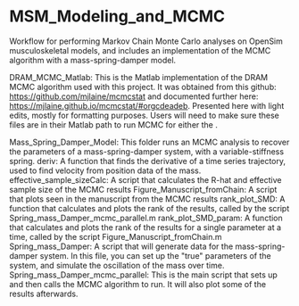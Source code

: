 # MSM_Modeling_and_MCMC
Workflow for performing Markov Chain Monte Carlo analyses on OpenSim musculoskeletal models, and includes an implementation of the MCMC algorithm with a mass-spring-damper model. 

DRAM_MCMC_Matlab: 
This is the Matlab implementation of the DRAM MCMC algorithm used with this project. It was obtained from this github: https://github.com/mjlaine/mcmcstat and documented further here: https://mjlaine.github.io/mcmcstat/#orgcdeadeb. Presented here with light edits, mostly for formatting purposes. Users will need to make sure these files are in their Matlab path to run MCMC for either the . 

Mass_Spring_Damper_Model: 
This folder runs an MCMC analysis to recover the parameters of a mass-spring-damper system, with a variable-stiffness spring. 
deriv: A function that finds the derivative of a time series trajectory, used to find velocity from position data of the mass. 
effective_sample_sizeCalc: A script that calculates the R-hat and effective sample size of the MCMC results 
Figure_Manuscript_fromChain: A script that plots seen in the manuscript from the MCMC results 
rank_plot_SMD: A function that calculates and plots the rank of the results, called by the script Spring_mass_Damper_mcmc_parallel.m
rank_plot_SMD_param: A function that calculates and plots the rank of the results for a single parameter at a time, called by the script Figure_Manuscript_fromChain.m
Spring_mass_Damper: A script that will generate data for the mass-spring-damper system. In this file, you can set up the "true" parameters of the system, and simulate the oscillation of the mass over time. 
Spring_mass_Damper_mcmc_parallel: This is the main script that sets up and then calls the MCMC algorithm to run. It will also plot some of the results afterwards. 
